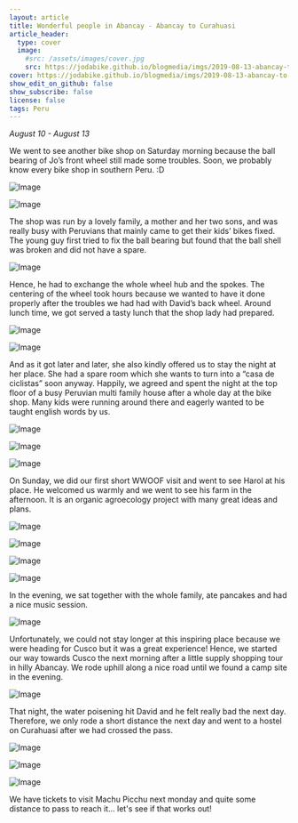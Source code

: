 ```yaml
---
layout: article
title: Wonderful people in Abancay - Abancay to Curahuasi
article_header:
  type: cover
  image:
    #src: /assets/images/cover.jpg
    src: https://jodabike.github.io/blogmedia/imgs/2019-08-13-abancay-to-curahuasi/fullsizerender_ezy-watermark_13-08-2019_02-25-29pmM.jpg
cover: https://jodabike.github.io/blogmedia/imgs/2019-08-13-abancay-to-curahuasi/fullsizerender_ezy-watermark_13-08-2019_02-25-29pmT.jpg
show_edit_on_github: false
show_subscribe: false
license: false
tags: Peru 
---
```


*August 10 - August 13*

We went to see another bike shop on Saturday morning because the ball bearing of Jo’s front wheel still made some troubles. Soon, we probably know every bike shop in southern Peru. :D

<!--more-->

<p><img alt="Image" title="icon" src="https://jodabike.github.io/blogmedia/imgs/2019-08-13-abancay-to-curahuasi/Foto%2010.08.19%2C%2012%2027%2020M.jpg" /></p>
<p><img alt="Image" title="icon" src="https://jodabike.github.io/blogmedia/imgs/2019-08-13-abancay-to-curahuasi/Foto%2010.08.19%2C%2015%2013%2045M.jpg" /></p>

The shop was run by a lovely family, a mother and her two sons, and was really busy with Peruvians that mainly came to get their kids’ bikes fixed. The young guy first tried to fix the ball bearing but found that the ball shell was broken and did not have a spare.

<p><img alt="Image" title="icon" src="https://jodabike.github.io/blogmedia/imgs/2019-08-13-abancay-to-curahuasi/Foto%2010.08.19%2C%2013%2036%2020M.jpg" /></p>

Hence, he had to exchange the whole wheel hub and the spokes. The centering of the wheel took hours because we wanted to have it done properly after the troubles we had had with David’s back wheel. Around lunch time, we got served a tasty lunch that the shop lady had prepared.

<p><img alt="Image" title="icon" src="https://jodabike.github.io/blogmedia/imgs/2019-08-13-abancay-to-curahuasi/Foto%2010.08.19%2C%2015%2033%2005M.jpg" /></p>
<p><img alt="Image" title="icon" src="https://jodabike.github.io/blogmedia/imgs/2019-08-13-abancay-to-curahuasi/Foto%2010.08.19%2C%2019%2002%2057M.jpg" /></p>

And as it got later and later, she also kindly offered us to stay the night at her place. She had a spare room which she wants to turn into a “casa de ciclistas” soon anyway. Happily, we agreed and spent the night at the top floor of a busy Peruvian multi family house after a whole day at the bike shop. Many kids were running around there and eagerly wanted to be taught english words by us.

<p><img alt="Image" title="icon" src="https://jodabike.github.io/blogmedia/imgs/2019-08-13-abancay-to-curahuasi/Foto%2011.08.19%2C%2009%2010%2035M.jpg" /></p>
<p><img alt="Image" title="icon" src="https://jodabike.github.io/blogmedia/imgs/2019-08-13-abancay-to-curahuasi/Foto%2011.08.19%2C%2009%2010%2052M.jpg" /></p>
<p><img alt="Image" title="icon" src="https://jodabike.github.io/blogmedia/imgs/2019-08-13-abancay-to-curahuasi/Foto%2011.08.19%2C%2010%2012%2004M.jpg" /></p>

On Sunday, we did our first short WWOOF visit and went to see Harol at his place. He welcomed us warmly and we went to see his farm in the afternoon. It is an organic agroecology project with many great ideas and plans.

<p><img alt="Image" title="icon" src="https://jodabike.github.io/blogmedia/imgs/2019-08-13-abancay-to-curahuasi/Foto%2011.08.19%2C%2016%2059%2017M.jpg" /></p>
<p><img alt="Image" title="icon" src="https://jodabike.github.io/blogmedia/imgs/2019-08-13-abancay-to-curahuasi/Foto%2011.08.19%2C%2015%2003%2041M.jpg" /></p>
<p><img alt="Image" title="icon" src="https://jodabike.github.io/blogmedia/imgs/2019-08-13-abancay-to-curahuasi/Foto%2011.08.19%2C%2015%2021%2032M.jpg" /></p>
<p><img alt="Image" title="icon" src="https://jodabike.github.io/blogmedia/imgs/2019-08-13-abancay-to-curahuasi/Foto%2011.08.19%2C%2015%2025%2057M.jpg" /></p>

In the evening, we sat together with the whole family, ate pancakes and had a nice music session.

<p><img alt="Image" title="icon" src="https://jodabike.github.io/blogmedia/imgs/2019-08-13-abancay-to-curahuasi/Foto%2011.08.19%2C%2019%2037%2020M.jpg" /></p>

Unfortunately, we could not stay longer at this inspiring place because we were heading for Cusco but it was a great experience!
Hence, we started our way towards Cusco the next morning after a little supply shopping tour in hilly Abancay.
We rode uphill along a nice road until we found a camp site in the evening.

<p><img alt="Image" title="icon" src="https://jodabike.github.io/blogmedia/imgs/2019-08-13-abancay-to-curahuasi/Foto%2013.08.19%2C%2006%2055%2024M.jpg" /></p>

That night, the water poisening hit David and he felt really bad the next day. Therefore, we only rode a short distance the next day and went to a hostel on Curahuasi after we had crossed the pass.

<p><img alt="Image" title="icon" src="https://jodabike.github.io/blogmedia/imgs/2019-08-13-abancay-to-curahuasi/Foto%2013.08.19%2C%2009%2056%2028M.jpg" /></p>
<p><img alt="Image" title="icon" src="https://jodabike.github.io/blogmedia/imgs/2019-08-13-abancay-to-curahuasi/Foto%2013.08.19%2C%2011%2015%2023M.jpg" /></p>
<p><img alt="Image" title="icon" src="https://jodabike.github.io/blogmedia/imgs/2019-08-13-abancay-to-curahuasi/Foto%2013.08.19%2C%2011%2018%2041M.jpg" /></p>

We have tickets to visit Machu Picchu next monday and quite some distance to pass to reach it... let's see if that works out!